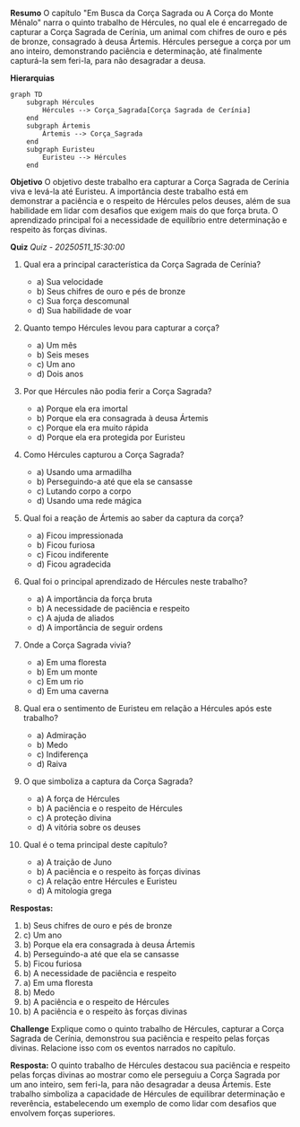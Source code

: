 **Resumo**
O capítulo "Em Busca da Corça Sagrada ou A Corça do Monte Mênalo" narra o quinto trabalho de Hércules, no qual ele é encarregado de capturar a Corça Sagrada de Cerínia, um animal com chifres de ouro e pés de bronze, consagrado à deusa Ártemis. Hércules persegue a corça por um ano inteiro, demonstrando paciência e determinação, até finalmente capturá-la sem feri-la, para não desagradar a deusa.

**Hierarquias**
```mermaid
graph TD
    subgraph Hércules
        Hércules --> Corça_Sagrada[Corça Sagrada de Cerínia]
    end
    subgraph Ártemis
        Ártemis --> Corça_Sagrada
    end
    subgraph Euristeu
        Euristeu --> Hércules
    end
```

**Objetivo**
O objetivo deste trabalho era capturar a Corça Sagrada de Cerínia viva e levá-la até Euristeu. A importância deste trabalho está em demonstrar a paciência e o respeito de Hércules pelos deuses, além de sua habilidade em lidar com desafios que exigem mais do que força bruta. O aprendizado principal foi a necessidade de equilíbrio entre determinação e respeito às forças divinas.

**Quiz**
*Quiz - 20250511_15:30:00*
1. Qual era a principal característica da Corça Sagrada de Cerínia?
   - a) Sua velocidade
   - b) Seus chifres de ouro e pés de bronze
   - c) Sua força descomunal
   - d) Sua habilidade de voar

2. Quanto tempo Hércules levou para capturar a corça?
   - a) Um mês
   - b) Seis meses
   - c) Um ano
   - d) Dois anos

3. Por que Hércules não podia ferir a Corça Sagrada?
   - a) Porque ela era imortal
   - b) Porque ela era consagrada à deusa Ártemis
   - c) Porque ela era muito rápida
   - d) Porque ela era protegida por Euristeu

4. Como Hércules capturou a Corça Sagrada?
   - a) Usando uma armadilha
   - b) Perseguindo-a até que ela se cansasse
   - c) Lutando corpo a corpo
   - d) Usando uma rede mágica

5. Qual foi a reação de Ártemis ao saber da captura da corça?
   - a) Ficou impressionada
   - b) Ficou furiosa
   - c) Ficou indiferente
   - d) Ficou agradecida

6. Qual foi o principal aprendizado de Hércules neste trabalho?
   - a) A importância da força bruta
   - b) A necessidade de paciência e respeito
   - c) A ajuda de aliados
   - d) A importância de seguir ordens

7. Onde a Corça Sagrada vivia?
   - a) Em uma floresta
   - b) Em um monte
   - c) Em um rio
   - d) Em uma caverna

8. Qual era o sentimento de Euristeu em relação a Hércules após este trabalho?
   - a) Admiração
   - b) Medo
   - c) Indiferença
   - d) Raiva

9. O que simboliza a captura da Corça Sagrada?
   - a) A força de Hércules
   - b) A paciência e o respeito de Hércules
   - c) A proteção divina
   - d) A vitória sobre os deuses

10. Qual é o tema principal deste capítulo?
    - a) A traição de Juno
    - b) A paciência e o respeito às forças divinas
    - c) A relação entre Hércules e Euristeu
    - d) A mitologia grega

**Respostas:**
1. b) Seus chifres de ouro e pés de bronze
2. c) Um ano
3. b) Porque ela era consagrada à deusa Ártemis
4. b) Perseguindo-a até que ela se cansasse
5. b) Ficou furiosa
6. b) A necessidade de paciência e respeito
7. a) Em uma floresta
8. b) Medo
9. b) A paciência e o respeito de Hércules
10. b) A paciência e o respeito às forças divinas

**Challenge**
Explique como o quinto trabalho de Hércules, capturar a Corça Sagrada de Cerínia, demonstrou sua paciência e respeito pelas forças divinas. Relacione isso com os eventos narrados no capítulo.

**Resposta:**
O quinto trabalho de Hércules destacou sua paciência e respeito pelas forças divinas ao mostrar como ele perseguiu a Corça Sagrada por um ano inteiro, sem feri-la, para não desagradar a deusa Ártemis. Este trabalho simboliza a capacidade de Hércules de equilibrar determinação e reverência, estabelecendo um exemplo de como lidar com desafios que envolvem forças superiores.